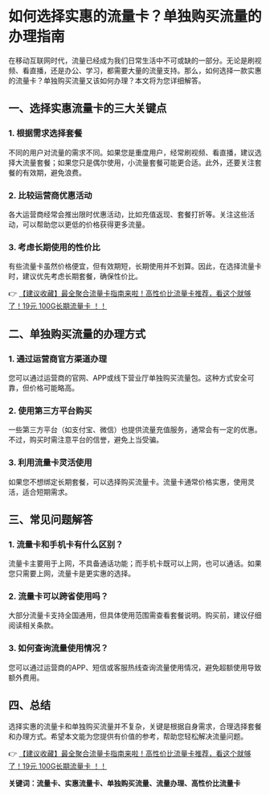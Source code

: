 # 如何选择实惠的流量卡？单独购买流量的办理指南

在移动互联网时代，流量已经成为我们日常生活中不可或缺的一部分。无论是刷视频、看直播，还是办公、学习，都需要大量的流量支持。那么，如何选择一款实惠的流量卡？单独购买流量又该如何办理？本文将为您详细解答。

## 一、选择实惠流量卡的三大关键点

### 1. 根据需求选择套餐
不同的用户对流量的需求不同。如果您是重度用户，经常刷视频、看直播，建议选择大流量套餐；如果您只是偶尔使用，小流量套餐可能更合适。此外，还要关注套餐的有效期，避免浪费。

### 2. 比较运营商优惠活动
各大运营商经常会推出限时优惠活动，比如充值返现、套餐打折等。关注这些活动，可以帮助您以更低的价格获得更多流量。

### 3. 考虑长期使用的性价比
有些流量卡虽然价格便宜，但有效期短，长期使用并不划算。因此，在选择流量卡时，建议优先考虑长期套餐，确保性价比。

👉 [【建议收藏】最全聚合流量卡指南来啦！高性价比流量卡推荐，看这个就够了！19元 100G长期流量卡 ！！](https://bit.ly/Liuliangka)

## 二、单独购买流量的办理方式

### 1. 通过运营商官方渠道办理
您可以通过运营商的官网、APP或线下营业厅单独购买流量包。这种方式安全可靠，但价格可能略高。

### 2. 使用第三方平台购买
一些第三方平台（如支付宝、微信）也提供流量充值服务，通常会有一定的优惠。不过，购买时需注意平台的信誉，避免上当受骗。

### 3. 利用流量卡灵活使用
如果您不想绑定长期套餐，可以选择购买流量卡。流量卡通常价格实惠，使用灵活，适合短期需求。

## 三、常见问题解答

### 1. 流量卡和手机卡有什么区别？
流量卡主要用于上网，不具备通话功能；而手机卡既可以上网，也可以通话。如果您只需要上网，流量卡是更实惠的选择。

### 2. 流量卡可以跨省使用吗？
大部分流量卡支持全国通用，但具体使用范围需查看套餐说明。购买前，建议仔细阅读相关条款。

### 3. 如何查询流量使用情况？
您可以通过运营商的APP、短信或客服热线查询流量使用情况，避免超额使用导致额外费用。

## 四、总结

选择实惠的流量卡和单独购买流量并不复杂，关键是根据自身需求，合理选择套餐和办理方式。希望本文能为您提供有价值的参考，帮助您轻松解决流量问题。

👉 [【建议收藏】最全聚合流量卡指南来啦！高性价比流量卡推荐，看这个就够了！19元 100G长期流量卡 ！！](https://bit.ly/Liuliangka)

**关键词：流量卡、实惠流量卡、单独购买流量、流量办理、高性价比流量卡**